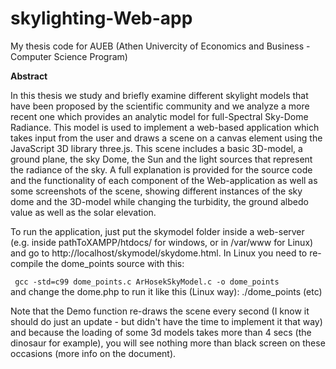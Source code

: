 # skylighting-Web-app
My thesis code for AUEB (Athen Univercity of Economics and Business - Computer Science Program)

<b>Abstract</b>

In this thesis we study and briefly examine different skylight models that have been proposed by the scientific community and we analyze a more recent one which provides an analytic model for full-Spectral Sky-Dome Radiance. This model is used to implement a web-based application which takes input from the user and draws a scene on a canvas element using the JavaScript 3D library three.js. This scene includes a basic 3D-model, a ground plane, the sky Dome, the Sun and the light sources that represent the radiance of the sky. A full explanation is provided for the source code and the functionality of each component of the Web-application as well as some screenshots of the scene, showing different instances of the sky dome and the 3D-model while changing the turbidity, the ground albedo value as well as the solar elevation.

To run the application, just put the skymodel folder inside a web-server (e.g. inside pathToXAMPP/htdocs/ for windows, or in /var/www for Linux) and go to http://localhost/skymodel/skydome.html. In Linux you need to re-compile the dome_points source with this:

<code> gcc -std=c99 dome_points.c ArHosekSkyModel.c -o dome_points </code>
and change the dome.php to run it like this (Linux way): ./dome_points (etc)

Note that the Demo function re-draws the scene every second (I know it should do just an update - but didn't have the time to implement it that way) and because the loading of some 3d models takes more than 4 secs (the dinosaur for example), you will see nothing more than black screen on these occasions (more info on the document).
